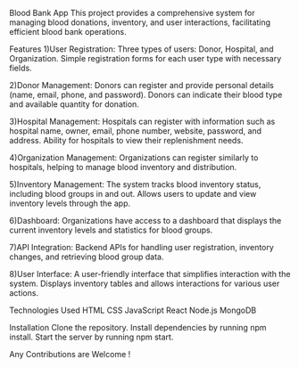 Blood Bank App
This project provides a comprehensive system for managing blood donations, inventory, and user interactions, facilitating efficient blood bank operations.

Features
1)User Registration:
Three types of users: Donor, Hospital, and Organization.
Simple registration forms for each user type with necessary fields.

2)Donor Management:
Donors can register and provide personal details (name, email, phone, and password).
Donors can indicate their blood type and available quantity for donation.

3)Hospital Management:
Hospitals can register with information such as hospital name, owner, email, phone number, website, password, and address.
Ability for hospitals to view their replenishment needs.

4)Organization Management:
Organizations can register similarly to hospitals, helping to manage blood inventory and distribution.

5)Inventory Management:
The system tracks blood inventory status, including blood groups in and out.
Allows users to update and view inventory levels through the app.

6)Dashboard:
Organizations have access to a dashboard that displays the current inventory levels and statistics for blood groups.

7)API Integration:
Backend APIs for handling user registration, inventory changes, and retrieving blood group data.

8)User Interface:
A user-friendly interface that simplifies interaction with the system.
Displays inventory tables and allows interactions for various user actions.

Technologies Used
HTML
CSS
JavaScript
React
Node.js
MongoDB

Installation
Clone the repository.
Install dependencies by running npm install.
Start the server by running npm start.

Any Contributions are Welcome !
